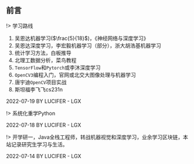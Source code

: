 ## 前言

!> 学习路线

1. 吴恩达机器学习($\frac{5}{18}$)，《神经网络与深度学习》
2. 吴恩达深度学习，李宏毅机器学习（部分），浙大胡浩基机器学习
3. 统计学习方法，白板推导
4. 北理工数据分析，菜鸟教程
5. `TensorFlow`和`Pytorch`或李沐深度学习
6. `OpenCV3`编程入门，官网或北交大图像处理与机器学习
7. 唐宇迪`OpenCV`项目实战
8. 斯坦福李飞飞cs231n

2022-07-19 BY LUCIFER - LGX

!> 系统化重学Python 

2022-07-18 BY LUCIFER - LGX

!> 开学研一，Java全栈工程师，转战机器视觉和深度学习，业余学习区块链，本站记录研究生学习与生活。

2022-07-14 BY LUCIFER - LGX